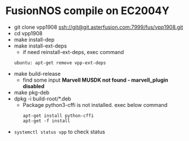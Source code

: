 # FusionNOS compile on EC2004Y
- git clone vpp1908 <ssh://git@git.asterfusion.com:7999/fus/vpp1908.git>
- cd vpp1908
- make install-dep
- make install-ext-deps
  - if need reinstall-ext-deps, exec command
  ```
  ubuntu: apt-get remove vpp-ext-deps
  ``` 
- make build-release
  - find some input **Marvell MUSDK not found - marvell_plugin disabled**
- make pkg-deb
- dpkg -i build-root/*.deb
  - Package python3-cffi is not installed. exec below command
    ```
    apt-get install python-cffi
    apt-get -f install 
    ```
- ```systemctl status vpp``` to check status  
